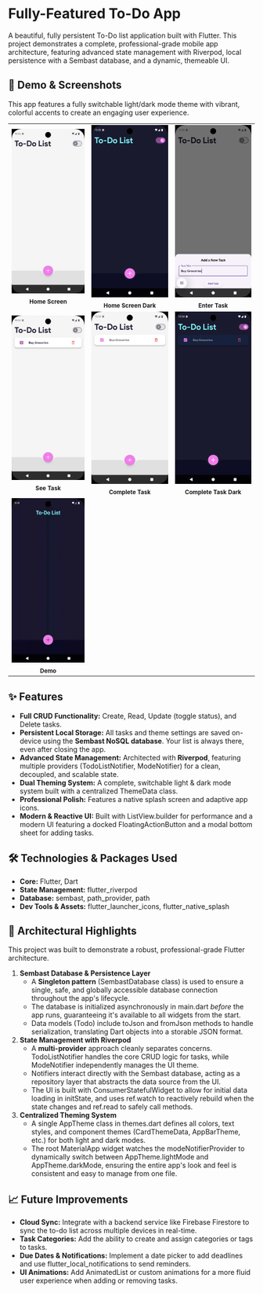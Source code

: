 # **Fully-Featured To-Do App**

A beautiful, fully persistent To-Do list application built with Flutter. This project demonstrates a complete, professional-grade mobile app architecture, featuring advanced state management with Riverpod, local persistence with a Sembast database, and a dynamic, themeable UI.


## **📸 Demo & Screenshots**

This app features a fully switchable light/dark mode theme with vibrant, colorful accents to create an engaging user experience.

<table>
  <tr>
    <td align="center">
      <img src="documentation/home.png" alt="Home Screen" width="250">
      <br>
      <sub><b>Home Screen</b></sub>
    </td>
    <td align="center">
      <img src="documentation/darkHome.png" alt="Home Screen Dark" width="250">
      <br>
      <sub><b>Home Screen Dark</b></sub>
    </td>
    <td align="center">
      <img src="documentation/addTask.png" alt="Enter Task" width="250">
      <br>
      <sub><b>Enter Task</b></sub>
    </td>
  <tr>
    <td align="center">
      <img src="documentation/seeTask.png" alt="See Task" width="250">
      <br>
      <sub><b>See Task</b></sub>
    </td>
    <td align="center">
      <img src="documentation/completeTask.png" alt="Complete Task" width="250">
      <br>
      <sub><b>Complete Task</b></sub>
    </td>
    <td align="center">
      <img src="documentation/completeTaskDark.png" alt="Complete Task Dark" width="250">
      <br>
      <sub><b>Complete Task Dark</b></sub>
    </td>
  </tr>
    <td align="center">
      <img src="documentation/demo.gif" alt="Demo" width="250">
      <br>
      <sub><b>Demo</b></sub>
    </td>
  <tr>
  </tr>
</table>


## **✨ Features**



* **Full CRUD Functionality:** Create, Read, Update (toggle status), and Delete tasks.
* **Persistent Local Storage:** All tasks and theme settings are saved on-device using the **Sembast NoSQL database**. Your list is always there, even after closing the app.
* **Advanced State Management:** Architected with **Riverpod**, featuring multiple providers (TodoListNotifier, ModeNotifier) for a clean, decoupled, and scalable state.
* **Dual Theming System:** A complete, switchable light & dark mode system built with a centralized ThemeData class.
* **Professional Polish:** Features a native splash screen and adaptive app icons.
* **Modern & Reactive UI:** Built with ListView.builder for performance and a modern UI featuring a docked FloatingActionButton and a modal bottom sheet for adding tasks.


## **🛠️ Technologies & Packages Used**



* **Core:** Flutter, Dart
* **State Management:** flutter_riverpod
* **Database:** sembast, path_provider, path
* **Dev Tools & Assets:** flutter_launcher_icons, flutter_native_splash


## **🚀 Architectural Highlights**

This project was built to demonstrate a robust, professional-grade Flutter architecture.



1. **Sembast Database & Persistence Layer**
    * A **Singleton pattern** (SembastDatabase class) is used to ensure a single, safe, and globally accessible database connection throughout the app's lifecycle.
    * The database is initialized asynchronously in main.dart *before* the app runs, guaranteeing it's available to all widgets from the start.
    * Data models (Todo) include toJson and fromJson methods to handle serialization, translating Dart objects into a storable JSON format.
2. **State Management with Riverpod**
    * A **multi-provider** approach cleanly separates concerns. TodoListNotifier handles the core CRUD logic for tasks, while ModeNotifier independently manages the UI theme.
    * Notifiers interact directly with the Sembast database, acting as a repository layer that abstracts the data source from the UI.
    * The UI is built with ConsumerStatefulWidget to allow for initial data loading in initState, and uses ref.watch to reactively rebuild when the state changes and ref.read to safely call methods.
3. **Centralized Theming System**
    * A single AppTheme class in themes.dart defines all colors, text styles, and component themes (CardThemeData, AppBarTheme, etc.) for both light and dark modes.
    * The root MaterialApp widget watches the modeNotifierProvider to dynamically switch between AppTheme.lightMode and AppTheme.darkMode, ensuring the entire app's look and feel is consistent and easy to manage from one file.


## **📈 Future Improvements**



* **Cloud Sync:** Integrate with a backend service like Firebase Firestore to sync the to-do list across multiple devices in real-time.
* **Task Categories:** Add the ability to create and assign categories or tags to tasks.
* **Due Dates & Notifications:** Implement a date picker to add deadlines and use flutter_local_notifications to send reminders.
* **UI Animations:** Add AnimatedList or custom animations for a more fluid user experience when adding or removing tasks.